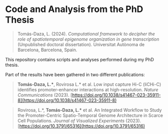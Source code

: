 # Code and Analysis from the PhD Thesis

> Tomás-Daza, L. (2024). *Computational framework to decipher the role of spatio­temporal epigenome organization in gene transcription* (Unpublished doctoral dissertation). Universitat Autònoma de Barcelona, Barcelona, Spain.

This repository contains scripts and analyses performed during my PhD thesis. 

Part of the results have been gathered in two different publications:

> **Tomás-Daza, L.\***, Rovirosa L.\* et al. Low input capture Hi-C (liCHi-C) identifies promoter-enhancer interactions at high-resolution. *Nature Communications* (2023). [https://doi.org/10.1038/s41467-023-35911-8](https://doi.org/10.1038/s41467-023-35911-8)

> Rovirosa, L.\*, **Tomás-Daza, L.\*** et al. An Integrated Workflow to Study the Promoter-Centric Spatio-Temporal Genome Architecture in Scarce Cell Populations. *Journal of Visualized Experiments* (2023). [https://doi.org/10.3791/65316](https://doi.org/10.3791/65316)
